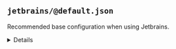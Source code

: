 ## `jetbrains/@default.json`

Recommended base configuration when using Jetbrains.

<details>
  <summary>Details</summary>

### jetbrains/exclude-coverage-folder

_Updating `.idea/${projectName}.iml` using `xml-merge`._

_Requires `jetbrains`, `nyc`._

- Mark `coverage` Folder as excluded in Jetbrains.

</details>

